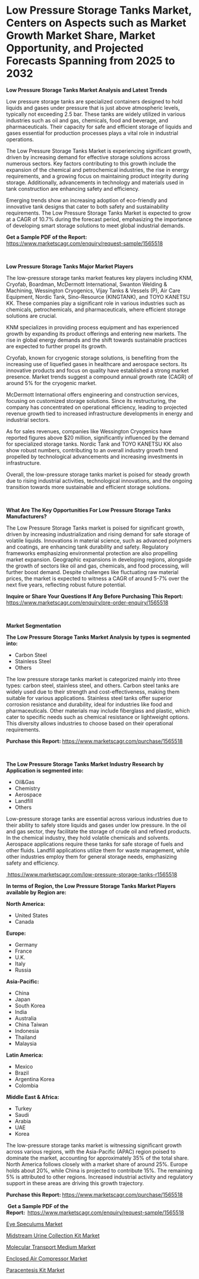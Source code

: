 <p><h1>Low Pressure Storage Tanks Market, Centers on Aspects such as Market Growth Market Share, Market Opportunity, and Projected Forecasts Spanning from 2025 to 2032</h1></p><p><strong>Low Pressure Storage Tanks Market Analysis and Latest Trends</strong></p>
<p><p>Low pressure storage tanks are specialized containers designed to hold liquids and gases under pressure that is just above atmospheric levels, typically not exceeding 2.5 bar. These tanks are widely utilized in various industries such as oil and gas, chemicals, food and beverage, and pharmaceuticals. Their capacity for safe and efficient storage of liquids and gases essential for production processes plays a vital role in industrial operations.</p><p>The Low Pressure Storage Tanks Market is experiencing significant growth, driven by increasing demand for effective storage solutions across numerous sectors. Key factors contributing to this growth include the expansion of the chemical and petrochemical industries, the rise in energy requirements, and a growing focus on maintaining product integrity during storage. Additionally, advancements in technology and materials used in tank construction are enhancing safety and efficiency.</p><p>Emerging trends show an increasing adoption of eco-friendly and innovative tank designs that cater to both safety and sustainability requirements. The Low Pressure Storage Tanks Market is expected to grow at a CAGR of 10.7% during the forecast period, emphasizing the importance of developing smart storage solutions to meet global industrial demands.</p></p>
<p><strong>Get a Sample PDF of the Report:&nbsp;</strong> <a href="https://www.marketscagr.com/enquiry/request-sample/1565518?utm_campaign=3495&utm_medium=2&utm_source=Github&utm_content=ia&utm_term=08042025&utm_id=low-pressure-storage-tanks">https://www.marketscagr.com/enquiry/request-sample/1565518</a></p>
<p>&nbsp;</p>
<p><strong>Low Pressure Storage Tanks Major Market Players</strong></p>
<p><p>The low-pressure storage tanks market features key players including KNM, Cryofab, Boardman, McDermott International, Swanton Welding & Machining, Wessington Cryogenics, Vijay Tanks & Vessels (P), Air Care Equipment, Nordic Tank, Sino-Resource (KINGTANK), and TOYO KANETSU KK. These companies play a significant role in various industries such as chemicals, petrochemicals, and pharmaceuticals, where efficient storage solutions are crucial.</p><p>KNM specializes in providing process equipment and has experienced growth by expanding its product offerings and entering new markets. The rise in global energy demands and the shift towards sustainable practices are expected to further propel its growth.</p><p>Cryofab, known for cryogenic storage solutions, is benefiting from the increasing use of liquefied gases in healthcare and aerospace sectors. Its innovative products and focus on quality have established a strong market presence. Market trends suggest a compound annual growth rate (CAGR) of around 5% for the cryogenic market.</p><p>McDermott International offers engineering and construction services, focusing on customized storage solutions. Since its restructuring, the company has concentrated on operational efficiency, leading to projected revenue growth tied to increased infrastructure developments in energy and industrial sectors.</p><p>As for sales revenues, companies like Wessington Cryogenics have reported figures above $20 million, significantly influenced by the demand for specialized storage tanks. Nordic Tank and TOYO KANETSU KK also show robust numbers, contributing to an overall industry growth trend propelled by technological advancements and increasing investments in infrastructure.</p><p>Overall, the low-pressure storage tanks market is poised for steady growth due to rising industrial activities, technological innovations, and the ongoing transition towards more sustainable and efficient storage solutions.</p></p>
<p>&nbsp;</p>
<p><strong>What Are The Key Opportunities For Low Pressure Storage Tanks Manufacturers?</strong></p>
<p><p>The Low Pressure Storage Tanks market is poised for significant growth, driven by increasing industrialization and rising demand for safe storage of volatile liquids. Innovations in material science, such as advanced polymers and coatings, are enhancing tank durability and safety. Regulatory frameworks emphasizing environmental protection are also propelling market expansion. Geographic expansions in developing regions, alongside the growth of sectors like oil and gas, chemicals, and food processing, will further boost demand. Despite challenges like fluctuating raw material prices, the market is expected to witness a CAGR of around 5-7% over the next five years, reflecting robust future potential.</p></p>
<p><strong>Inquire or Share Your Questions If Any Before Purchasing This Report:</strong> <a href="https://www.marketscagr.com/enquiry/pre-order-enquiry/1565518?utm_campaign=3495&utm_medium=2&utm_source=Github&utm_content=ia&utm_term=08042025&utm_id=low-pressure-storage-tanks">https://www.marketscagr.com/enquiry/pre-order-enquiry/1565518</a></p>
<p>&nbsp;</p>
<p><strong>Market Segmentation</strong></p>
<p><strong>The Low Pressure Storage Tanks Market Analysis by types is segmented into:</strong></p>
<p><ul><li>Carbon Steel</li><li>Stainless Steel</li><li>Others</li></ul></p>
<p><p>The low pressure storage tanks market is categorized mainly into three types: carbon steel, stainless steel, and others. Carbon steel tanks are widely used due to their strength and cost-effectiveness, making them suitable for various applications. Stainless steel tanks offer superior corrosion resistance and durability, ideal for industries like food and pharmaceuticals. Other materials may include fiberglass and plastic, which cater to specific needs such as chemical resistance or lightweight options. This diversity allows industries to choose based on their operational requirements.</p></p>
<p><strong>Purchase this Report:&nbsp;</strong><a href="https://www.marketscagr.com/purchase/1565518?utm_campaign=3495&utm_medium=2&utm_source=Github&utm_content=ia&utm_term=08042025&utm_id=low-pressure-storage-tanks">https://www.marketscagr.com/purchase/1565518</a></p>
<p>&nbsp;</p>
<p><strong>The Low Pressure Storage Tanks Market Industry Research by Application is segmented into:</strong></p>
<p><ul><li>Oil&Gas</li><li>Chemistry</li><li>Aerospace</li><li>Landfill</li><li>Others</li></ul></p>
<p><p>Low-pressure storage tanks are essential across various industries due to their ability to safely store liquids and gases under low pressure. In the oil and gas sector, they facilitate the storage of crude oil and refined products. In the chemical industry, they hold volatile chemicals and solvents. Aerospace applications require these tanks for safe storage of fuels and other fluids. Landfill applications utilize them for waste management, while other industries employ them for general storage needs, emphasizing safety and efficiency.</p></p>
<p><a href="https://www.marketscagr.com/low-pressure-storage-tanks-r1565518?utm_campaign=3495&utm_medium=2&utm_source=Github&utm_content=ia&utm_term=08042025&utm_id=low-pressure-storage-tanks">&nbsp;https://www.marketscagr.com/low-pressure-storage-tanks-r1565518</a></p>
<p><strong>In terms of Region, the Low Pressure Storage Tanks Market Players available by Region are:</strong></p>
<p>
    <p> <strong> North America: </strong>
        <ul>
            <li>United States</li>
            <li>Canada</li>
        </ul>
        </p> 
    <p> <strong> Europe: </strong>
        <ul>
            <li>Germany</li>
            <li>France</li>
            <li>U.K.</li>
            <li>Italy</li>
            <li>Russia</li>
        </ul>
        </p> 
    <p> <strong> Asia-Pacific: </strong>
        <ul>
            <li>China</li>
            <li>Japan</li>
            <li>South Korea</li>
            <li>India</li>
            <li>Australia</li>
            <li>China Taiwan</li>
            <li>Indonesia</li>
            <li>Thailand</li>
            <li>Malaysia</li>
        </ul>
        </p> 
    <p> <strong> Latin America: </strong>
        <ul>
            <li>Mexico</li>
            <li>Brazil</li>
            <li>Argentina Korea</li>
            <li>Colombia</li>
        </ul>
        </p> 
    <p> <strong> Middle East & Africa: </strong>
        <ul>
            <li>Turkey</li>
            <li>Saudi</li>
            <li>Arabia</li>
            <li>UAE</li>
            <li>Korea</li>
        </ul>
    </p>
    </p>
<p><p>The low-pressure storage tanks market is witnessing significant growth across various regions, with the Asia-Pacific (APAC) region poised to dominate the market, accounting for approximately 35% of the total share. North America follows closely with a market share of around 25%. Europe holds about 20%, while China is projected to contribute 15%. The remaining 5% is attributed to other regions. Increased industrial activity and regulatory support in these areas are driving this growth trajectory.</p></p>
<p><strong>Purchase this Report: </strong><a href="https://www.marketscagr.com/purchase/1565518?utm_campaign=3495&utm_medium=2&utm_source=Github&utm_content=ia&utm_term=08042025&utm_id=low-pressure-storage-tanks">https://www.marketscagr.com/purchase/1565518</a></p>
<p>&nbsp;<strong>Get a Sample PDF of the Report:&nbsp;&nbsp;</strong><a href="https://www.marketscagr.com/enquiry/request-sample/1565518?utm_campaign=3495&utm_medium=2&utm_source=Github&utm_content=ia&utm_term=08042025&utm_id=low-pressure-storage-tanks">https://www.marketscagr.com/enquiry/request-sample/1565518</a></p>
<p><strong></strong></p>
<p><p><a href="https://www.linkedin.com/pulse/future-forecast-eye-speculums-market-size-81-cagr-2025-w8xmc?utm_campaign=3495&utm_medium=2&utm_source=Github&utm_content=ia&utm_term=08042025&utm_id=low-pressure-storage-tanks">Eye Speculums Market</a></p><p><a href="https://www.linkedin.com/pulse/future-trends-competition-midstream-urine-collection-kit-market-mkkuf?utm_campaign=3495&utm_medium=2&utm_source=Github&utm_content=ia&utm_term=08042025&utm_id=low-pressure-storage-tanks">Midstream Urine Collection Kit Market</a></p><p><a href="https://www.linkedin.com/pulse/molecular-transport-medium-market-analysis-report-2025-2032-ihhdf?utm_campaign=3495&utm_medium=2&utm_source=Github&utm_content=ia&utm_term=08042025&utm_id=low-pressure-storage-tanks">Molecular Transport Medium Market</a></p><p><a href="https://www.linkedin.com/pulse/enclosed-air-compressor-market-trend-projected-continue-pu5mc?utm_campaign=3495&utm_medium=2&utm_source=Github&utm_content=ia&utm_term=08042025&utm_id=low-pressure-storage-tanks">Enclosed Air Compressor Market</a></p><p><a href="https://www.linkedin.com/pulse/comprehensive-paracentesis-kit-market-report-projected-cagr-zw6wf?utm_campaign=3495&utm_medium=2&utm_source=Github&utm_content=ia&utm_term=08042025&utm_id=low-pressure-storage-tanks">Paracentesis Kit Market</a></p></p>